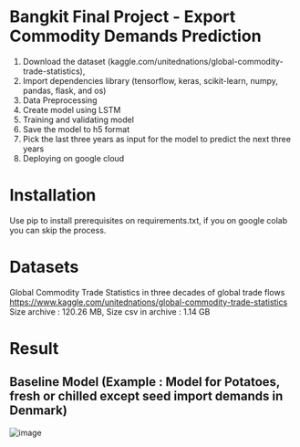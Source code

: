 # Bangkit Final Project - Export Commodity Demands Prediction

1. Download the dataset (kaggle.com/unitednations/global-commodity-trade-statistics), 
2. Import dependencies library (tensorflow, keras, scikit-learn, numpy, pandas, flask, and os)
3. Data Preprocessing
4. Create model using LSTM
5. Training and validating model
6. Save the model to h5 format
7. Pick the last three years as input for the model to predict the next three years
8. Deploying on google cloud

# Installation 
Use pip to install prerequisites on requirements.txt, if you on google colab you can skip the process.

# Datasets 
Global Commodity Trade Statistics in three decades of global trade flows https://www.kaggle.com/unitednations/global-commodity-trade-statistics
Size archive : 120.26 MB, Size csv in archive : 1.14 GB

# Result 
## Baseline Model (Example : Model for Potatoes, fresh or chilled except seed import demands in Denmark)
![image](https://user-images.githubusercontent.com/80165152/120359541-5c5c3b80-c33a-11eb-9c39-75365e29a4ed.png)
